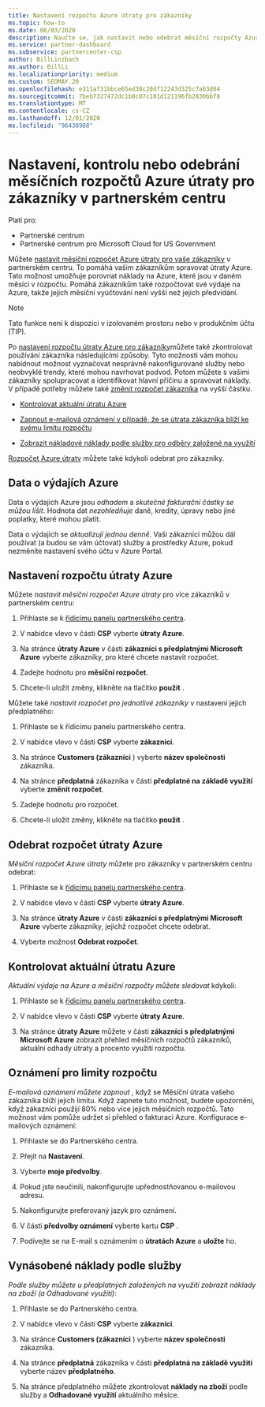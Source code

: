 ```yaml
---
title: Nastavení rozpočtu Azure útraty pro zákazníky
ms.topic: how-to
ms.date: 06/03/2020
description: Naučte se, jak nastavit nebo odebrat měsíční rozpočty Azure útraty pro vaše zákazníky, a také zobrazit data o výdajích Azure a nastavit oznámení týkající se rozpočtu.
ms.service: partner-dashboard
ms.subservice: partnercenter-csp
author: BillLinzbach
ms.author: BillLi
ms.localizationpriority: medium
ms.custom: SEOMAY.20
ms.openlocfilehash: e311af31bbce65ed38c20df12243d325c7a63d04
ms.sourcegitcommit: 7beb7327472dc1b0c07c101d121196fb2830bbf8
ms.translationtype: MT
ms.contentlocale: cs-CZ
ms.lasthandoff: 12/01/2020
ms.locfileid: "96438988"
---
```

# <a name="set-check-or-remove-monthly-azure-spending-budgets-for-customers-in-partner-center"></a>Nastavení, kontrolu nebo odebrání měsíčních rozpočtů Azure útraty pro zákazníky v partnerském centru

Platí pro:

- Partnerské centrum
- Partnerské centrum pro Microsoft Cloud for US Government

Můžete [nastavit měsíční rozpočet Azure útraty pro vaše zákazníky](#set-azure-spending-budget) v partnerském centru. To pomáhá vašim zákazníkům spravovat útraty Azure. Tato možnost umožňuje porovnat náklady na Azure, které jsou v daném měsíci v rozpočtu. Pomáhá zákazníkům také rozpočtovat své výdaje na Azure, takže jejich měsíční vyúčtování není vyšší než jejich předvídání.

> [!NOTE]  
> Tato funkce není k dispozici v izolovaném prostoru nebo v produkčním účtu (TIP).

Po [nastavení rozpočtu útraty Azure pro zákazníky](#set-azure-spending-budget)můžete také zkontrolovat používání zákazníka následujícími způsoby. Tyto možnosti vám mohou nabídnout možnost vyznačovat nesprávně nakonfigurované služby nebo neobvyklé trendy, které mohou navrhovat podvod. Potom můžete s vašimi zákazníky spolupracovat a identifikovat hlavní příčinu a spravovat náklady. V případě potřeby můžete také [změnit rozpočet zákazníka](#set-azure-spending-budget) na vyšší částku.

- [Kontrolovat aktuální útratu Azure](#check-current-azure-spending)

- [Zapnout e-mailová oznámení v případě, že se útrata zákazníka blíží ke svému limitu rozpočtu](#notifications-for-budget-limits)

- [Zobrazit nákladové náklady podle služby pro odběry založené na využití](#itemized-costs-by-service)

[Rozpočet Azure útraty](#remove-azure-spending-budget) můžete také kdykoli odebrat pro zákazníky.

## <a name="azure-spending-data"></a>Data o výdajích Azure

Data o výdajích Azure jsou *odhadem* a *skutečné fakturační částky se můžou lišit*. Hodnota dat *nezohledňuje* daně, kredity, úpravy nebo jiné poplatky, které mohou platit.

Data o výdajích se *aktualizují jednou denně*. Vaši zákazníci můžou dál používat (a budou se vám účtovat) služby a prostředky Azure, pokud nezměníte nastavení svého účtu v Azure Portal.

## <a name="set-azure-spending-budget"></a>Nastavení rozpočtu útraty Azure

Můžete *nastavit měsíční rozpočet Azure útraty* pro více zákazníků v partnerském centru:

1. Přihlaste se k [řídicímu panelu partnerského centra](https://partner.microsoft.com/dashboard/).

2. V nabídce vlevo v části **CSP** vyberte **útraty Azure**.

3. Na stránce **útraty Azure** v části **zákazníci s předplatnými Microsoft Azure** vyberte zákazníky, pro které chcete nastavit rozpočet.

4. Zadejte hodnotu pro **měsíční rozpočet**.

5. Chcete-li uložit změny, klikněte na tlačítko **použít** .

Můžete také *nastavit rozpočet pro jednotlivé zákazníky* v nastavení jejich předplatného:

1. Přihlaste se k řídicímu panelu partnerského centra.

2. V nabídce vlevo v části **CSP** vyberte **zákazníci**.

3. Na stránce **Customers (zákazníci** ) vyberte **název společnosti** zákazníka.

4. Na stránce **předplatná** zákazníka v části **předplatné na základě využití** vyberte **změnit rozpočet**.

5. Zadejte hodnotu pro rozpočet.

6. Chcete-li uložit změny, klikněte na tlačítko **použít** .

## <a name="remove-azure-spending-budget"></a>Odebrat rozpočet útraty Azure

*Měsíční rozpočet Azure útraty* můžete pro zákazníky v partnerském centru odebrat:

1. Přihlaste se k [řídicímu panelu partnerského centra](https://partner.microsoft.com/dashboard/).

2. V nabídce vlevo v části **CSP** vyberte **útraty Azure**.

3. Na stránce **útraty Azure** v části **zákazníci s předplatnými Microsoft Azure** vyberte zákazníky, jejichž rozpočet chcete odebrat.

4. Vyberte možnost **Odebrat rozpočet**.

## <a name="check-current-azure-spending"></a>Kontrolovat aktuální útratu Azure

*Aktuální výdaje na Azure a měsíční rozpočty můžete sledovat* kdykoli:

1. Přihlaste se k [řídicímu panelu partnerského centra](https://partner.microsoft.com/dashboard/).

2. V nabídce vlevo v části **CSP** vyberte **útraty Azure**.

3. Na stránce **útraty Azure** můžete v části **zákazníci s předplatnými Microsoft Azure** zobrazit přehled měsíčních rozpočtů zákazníků, aktuální odhady útraty a procento využití rozpočtu.

## <a name="notifications-for-budget-limits"></a>Oznámení pro limity rozpočtu

*E-mailová oznámení můžete zapnout* , když se Měsíční útrata vašeho zákazníka blíží jejich limitu. Když zapnete tuto možnost, budete upozorněni, když zákazníci použijí 80% nebo více jejich měsíčních rozpočtů. Tato možnost vám pomůže udržet si přehled o fakturaci Azure. Konfigurace e-mailových oznámení:

1. Přihlaste se do Partnerského centra.

2. Přejít na **Nastavení**.

3. Vyberte **moje předvolby**.

4. Pokud jste neučinili, nakonfigurujte upřednostňovanou e-mailovou adresu.

5. Nakonfigurujte preferovaný jazyk pro oznámení.

6. V části **předvolby oznámení** vyberte kartu **CSP** .

7. Podívejte se na E-mail s oznámením o **útratách Azure** a **uložte** ho.


## <a name="itemized-costs-by-service"></a>Vynásobené náklady podle služby

*Podle služby můžete u předplatných založených na využití zobrazit náklady na zboží (a Odhadované využití)*:

1. Přihlaste se do Partnerského centra.

2. V nabídce vlevo v části **CSP** vyberte **zákazníci**.

3. Na stránce **Customers (zákazníci** ) vyberte **název společnosti** zákazníka.

4. Na stránce **předplatná** zákazníka v části **předplatná na základě využití** vyberte název **předplatného**.

5. Na stránce předplatného můžete zkontrolovat **náklady na zboží** podle služby a **Odhadované využití** aktuálního měsíce.
